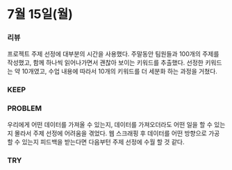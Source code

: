# 7월 15일(월)

### 리뷰

프로젝트 주제 선정에 대부분의 시간을 사용했다.
주말동안 팀원들과 100개의 주제를 작성했고, 함께 하나씩 읽어나가면서 괜찮아 보이는 키워드를 추출했다.
선정한 키워드는 약 10개였고, 수업 내용에 따라서 10개의 키워드를 더 세분화 하는 과정을 거쳤다.

### KEEP

### PROBLEM

우리에게 어떤 데이터를 가져올 수 있는지, 데이터를 가져오더라도 어떤 일을 할 수 있는 지 몰라서 주제 선정에 어려움을 겪었다.
웹 스크래핑 후 데이터를 어떤 방향으로 가공 할 수 있는지 피드백을 받는다면 다음부턴 주제 선정에 수월 할 것 같다.

### TRY
